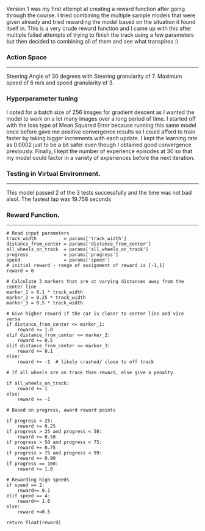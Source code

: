 
Version 1 was my first attempt at creating a reward function after going through the course. I tried combining the multiple sample models that were given already and tried rewarding the model based on the situation it found itself in. This is a very crude reward function and I came up with this after multiple failed attempts of trying to finish the track using a few parameters but then decided to combining all of them and see what transpires :)


### Action Space
____

Steering Angle of 30 degrees with Steering granularity of 7.
Maximum speed of 6 m/s and speed granularity of 3.

### Hyperparameter tuning

I opted for a batch size of 256 images for gradient descent as I wanted the model to work on a lot many images over a long period of time. I started off with the loss type of Mean Squared Error because running this same model once before gave me positive convergence results so I could afford to train faster by taking bigger increments with each update. I kept the learning rate as 0.0002 just to be a bit safer even though I obtained good convergence previously. Finally, I kept the number of experience episodes at 30 so that my model could factor in a variety of experiences before the next iteration.

### Testing in Virtual Environment.
____

This model passed 2 of the 3 tests successfully and the time was not bad also!. The fastest lap was 19.758 seconds

### Reward Function.
____
    
    # Read input parameters
    track_width          = params['track_width']
    distance_from_center = params['distance_from_center']
    all_wheels_on_track  = params['all_wheels_on_track']
    progress             = params['progress']
    speed                = params['speed'] 
    # initial reward - range of assignment of reward is [-1,1]
    reward = 0 
    
    # Calculate 3 markers that are at varying distances away from the center line
    marker_1 = 0.1 * track_width
    marker_2 = 0.25 * track_width
    marker_3 = 0.5 * track_width
    
    # Give higher reward if the car is closer to center line and vice versa
    if distance_from_center <= marker_1:
        reward += 1.0
    elif distance_from_center <= marker_2:
        reward += 0.5
    elif distance_from_center <= marker_3:
        reward += 0.1
    else:
        reward += -1  # likely crashed/ close to off track
        
    # If all wheels are on track then reward, else give a penalty.
    
    if all_wheels_on_track:
        reward += 1
    else:
        reward += -1
    
    # Based on progress, award reward points
    
    if progress < 25:
        reward += 0.25
    if progress > 25 and progress < 50:
        reward += 0.50
    if progress > 50 and progress < 75:
        reward += 0.75
    if progress > 75 and progress < 99:    
        reward += 0.90
    if progress == 100:
        reward += 1.0
        
    # Rewarding high speeds
    if speed == 2:
        reward+= 0.1
    elif speed == 4:
        reward+= 1.0
    else:
        reward +=0.5
        
    return float(reward)


```python

```


```python

```
